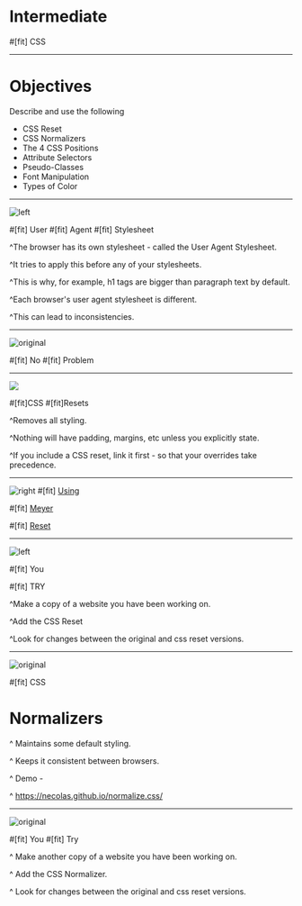# Intermediate
#[fit] CSS

---

# Objectives

Describe and use the following
- CSS Reset
- CSS Normalizers
- The 4 CSS Positions
- Attribute Selectors
- Pseudo-Classes
- Font Manipulation
- Types of Color

---

![left](img/1_code.jpg)

#[fit] User
#[fit] Agent
#[fit] Stylesheet

^The browser has its own stylesheet - called the User Agent Stylesheet.

^It tries to apply this before any of your stylesheets.

^This is why, for example, h1 tags are bigger than paragraph text by default.

^Each browser's user agent stylesheet is different.

^This can lead to inconsistencies.


---

![original](img/2_ThumbsUp.jpg)

#[fit] No
#[fit] Problem

---

![](img/3_Reset.png)

#[fit]CSS
#[fit]Resets

^Removes all styling.

^Nothing will have padding, margins, etc unless you explicitly state.

^If you include a CSS reset, link it first - so that your overrides take precedence.

---
![right](img/4_Code.jpg)
#[fit] [Using](http://meyerweb.com/eric/tools/css/reset/)

#[fit] [Meyer](http://meyerweb.com/eric/tools/css/reset/)

#[fit] [Reset](http://meyerweb.com/eric/tools/css/reset/)

---

![left](img/5_YouTry.jpg)

#[fit] You

#[fit] TRY

^Make a copy of a website you have been working on.

^Add the CSS Reset

^Look for changes between the original and css reset versions.

---

![original](img/6_Field.jpg)

#[fit] CSS
# Normalizers

^ Maintains some default styling.

^ Keeps it consistent between browsers.

^ Demo -

^ https://necolas.github.io/normalize.css/

---

![original](img/7_YouDo.jpg)

#[fit] You
#[fit] Try

^ Make another copy of a website you have been working on.

^ Add the CSS Normalizer.

^ Look for changes between the original and css reset versions.
